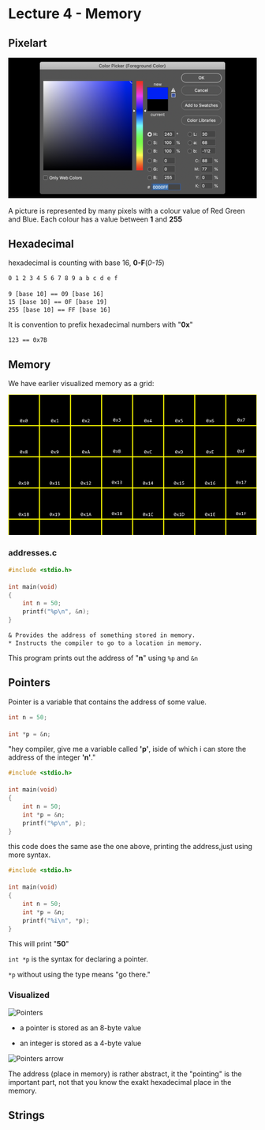# Lecture 4 - Memory

## Pixelart

![photoshop](image.png)

A picture is represented by many pixels with a colour value of Red Green and Blue. Each colour has a value between **1** and **255**

## Hexadecimal

hexadecimal is counting with base 16, **0-F**(*0-15*)

    0 1 2 3 4 5 6 7 8 9 a b c d e f

    9 [base 10] == 09 [base 16]
    15 [base 10] == 0F [base 19]
    255 [base 10] == FF [base 16]

It is convention to prefix hexadecimal numbers with "**0x**"

    123 == 0x7B

## Memory

We have earlier visualized memory as a grid:

![Memory Grid](image-1.png)

### addresses.c

```c
#include <stdio.h>

int main(void)
{
    int n = 50;
    printf("%p\n", &n);
}
```

    & Provides the address of something stored in memory.
    * Instructs the compiler to go to a location in memory.

This program prints out the address of "**n**" using ```%p``` and ```&n```

## Pointers

Pointer is a variable that contains the address of some value.

```c
int n = 50;

int *p = &n;
```

"hey compiler, give me a variable called **'p'**, iside of which i can store the address of the integer **'n'**."

```c
#include <stdio.h>

int main(void)
{
    int n = 50;
    int *p = &n;
    printf("%p\n", p);
}
```

this code does the same ase the one above, printing the address,just using more syntax.

```c
#include <stdio.h>

int main(void)
{
    int n = 50;
    int *p = &n;
    printf("%i\n", *p);
}
```

This will print "**50**"

```int *p``` is the syntax for declaring a pointer.

```*p``` without using the type means "go there."

### Visualized

![Pointers](image-2.png)

- a pointer is stored as an 8-byte value

- an integer is stored as a 4-byte value

![Pointers arrow](image-3.png)

The address (place in memory) is rather abstract, it the "pointing" is the important part, not that you know the exakt hexadecimal place in the memory.

## Strings

